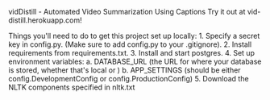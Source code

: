 vidDistill - Automated Video Summarization Using Captions
Try it out at vid-distill.herokuapp.com!

Things you'll need to do to get this project set up locally:
    1. Specify a secret key in config.py. (Make sure to add config.py to your .gitignore).
    2. Install requirements from requirements.txt.
    3. Install and start postgres.
    4. Set up environment variables:
        a. DATABASE_URL (the URL for where your database is stored, whether that's local or )
        b. APP_SETTINGS (should be either config.DevelopmentConfig or config.ProductionConfig)
    5. Download the NLTK components specified in nltk.txt